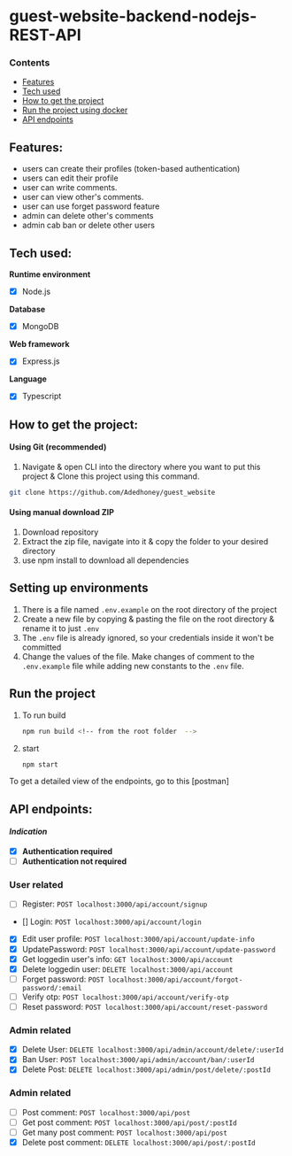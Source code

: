 # guest-website-backend-nodejs-REST-API

### Contents

-   [Features](#features)
-   [Tech used](#tech-used)
-   [How to get the project](#how-to-get-the-project)
-   [Run the project using docker](#run-the-project-using-docker)
-   [API endpoints](#api-endpoints)

## Features:

-   users can create their profiles (token-based authentication)
-   users can edit their profile
-   user can write comments.
-   user can view other's comments.
-   user can use forget password feature
-   admin can delete other's comments
-   admin cab ban or delete other users

## Tech used:

**Runtime environment**

-   [x] Node.js

**Database**

-   [x] MongoDB

**Web framework**

-   [x] Express.js

**Language**

-   [x] Typescript

## How to get the project:

#### Using Git (recommended)

1. Navigate & open CLI into the directory where you want to put this project & Clone this project using this command.

```bash
git clone https://github.com/Adedhoney/guest_website
```

#### Using manual download ZIP

1. Download repository
2. Extract the zip file, navigate into it & copy the folder to your desired directory
3. use npm install to download all dependencies

## Setting up environments

1. There is a file named `.env.example` on the root directory of the project
2. Create a new file by copying & pasting the file on the root directory & rename it to just `.env`
3. The `.env` file is already ignored, so your credentials inside it won't be committed
4. Change the values of the file. Make changes of comment to the `.env.example` file while adding new constants to the `.env` file.

## Run the project

1. To run build

    ```bash
    npm run build <!-- from the root folder  -->
    ```

2. start

    ```bash
    npm start
    ```

To get a detailed view of the endpoints, go to this [postman]

## API endpoints:

#### _Indication_

-   [x] **Authentication required**
-   [ ] **Authentication not required**

### User related

-   [ ] Register: `POST localhost:3000/api/account/signup`
-   [] Login: `POST localhost:3000/api/account/login`
-   [x] Edit user profile: `POST localhost:3000/api/account/update-info`
-   [x] UpdatePassword: `POST localhost:3000/api/account/update-password`
-   [x] Get loggedin user's info: `GET localhost:3000/api/account`
-   [x] Delete loggedin user: `DELETE localhost:3000/api/account`
-   [ ] Forget password: `POST localhost:3000/api/account/forgot-password/:email`
-   [ ] Verify otp: `POST localhost:3000/api/account/verify-otp`
-   [ ] Reset password: `POST localhost:3000/api/account/reset-password`

### Admin related

-   [x] Delete User: `DELETE localhost:3000/api/admin/account/delete/:userId`
-   [x] Ban User: `POST localhost:3000/api/admin/account/ban/:userId`
-   [x] Delete Post: `DELETE localhost:3000/api/admin/post/delete/:postId`

### Admin related

-   [ ] Post comment: `POST localhost:3000/api/post`
-   [ ] Get post comment: `POST localhost:3000/api/post/:postId`
-   [ ] Get many post comment: `POST localhost:3000/api/post`
-   [x] Delete post comment: `DELETE localhost:3000/api/post/:postId`
